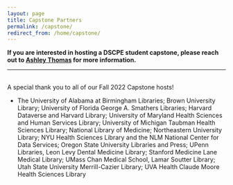 ```yaml
---
layout: page
title: Capstone Partners
permalink: /capstone/
redirect_from: /home/capstone/
---
```


<b>If you are interested in hosting a DSCPE student capstone, please reach out to [Ashley Thomas](mailto:ashley_thomas@hms.harvard.edu) for more information.</b>

----
<br>
A special thank you to all of our Fall 2022 Capstone hosts!

 * The University of Alabama at Birmingham Libraries; Brown University Library; University of Florida George A. Smathers Libraries; Harvard Dataverse and Harvard Library; University of Maryland Health Sciences and Human Services Library; University of Michigan Taubman Health Sciences Library; National Library of Medicine; Northeastern University Library; NYU Health Sciences Library and the NLM National Center for Data Services; Oregon State University Libraries and Press; UPenn Libraries, Leon Levy Dental Medicine Library; Stanford Medicine Lane Medical Library; UMass Chan Medical School, Lamar Soutter Library; Utah State University Merrill-Cazier Library; UVA Health Claude Moore Health Sciences Library

